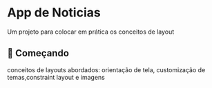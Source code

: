 # App de Noticias

Um projeto para colocar em prática os conceitos de layout

## 🚀 Começando

conceitos de layouts abordados: orientação de tela, customização de temas,constraint layout e imagens
